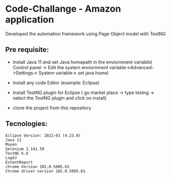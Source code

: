 # Code-Challange - Amazon application

Developed the automation framework using Page Object model with TestNG
## Pre requisite:

* Install Java 11 and set Java homepath in the enviornment variable( Control panel -> Edit the system enviornment variable->Advanced->Settings-> System variable-> set java home)

* Install any code Editor (example: Eclipse)
* Install TestNG plugin for Eclipse ( go market place -> type testng -> select the TestNG plugin and click on install)
* clone the project from this repository  

## Tecnologies:
```
Eclipse Version: 2022-03 (4.23.0)
Java 11
Maven
Selenium 3.141.59
TestNG 6.8
Log4J
ExtentReport
chrome Version 102.0.5005.63
Chrome driver version 102.0.5005.61

```
